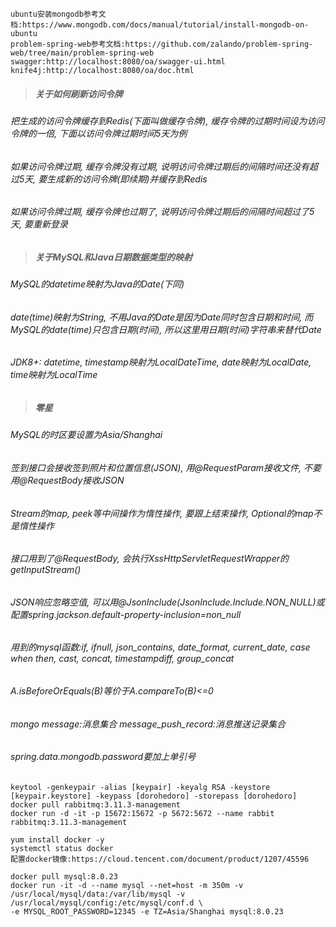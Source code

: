 `ubuntu安装mongodb参考文档:https://www.mongodb.com/docs/manual/tutorial/install-mongodb-on-ubuntu`  
`problem-spring-web参考文档:https://github.com/zalando/problem-spring-web/tree/main/problem-spring-web`  
`swagger:http://localhost:8080/oa/swagger-ui.html`  
`knife4j:http://localhost:8080/oa/doc.html`
> ##### 关于如何刷新访问令牌
###### 把生成的访问令牌缓存到Redis(下面叫做缓存令牌), 缓存令牌的过期时间设为访问令牌的一倍, 下面以访问令牌过期时间5天为例
###### 如果访问令牌过期, 缓存令牌没有过期, 说明访问令牌过期后的间隔时间还没有超过5天, 要生成新的访问令牌(即续期)并缓存到Redis
###### 如果访问令牌过期, 缓存令牌也过期了, 说明访问令牌过期后的间隔时间超过了5天, 要重新登录
> ##### 关于MySQL和Java日期数据类型的映射
###### MySQL的datetime映射为Java的Date(下同)
###### date(time)映射为String, 不用Java的Date是因为Date同时包含日期和时间, 而MySQL的date(time)只包含日期(时间), 所以这里用日期(时间)字符串来替代Date
###### JDK8+: datetime, timestamp映射为LocalDateTime, date映射为LocalDate, time映射为LocalTime
> ##### 零星
###### MySQL的时区要设置为Asia/Shanghai
###### 签到接口会接收签到照片和位置信息(JSON), 用@RequestParam接收文件, 不要用@RequestBody接收JSON
###### Stream的map, peek等中间操作为惰性操作, 要跟上结束操作, Optional的map不是惰性操作
###### 接口用到了@RequestBody, 会执行XssHttpServletRequestWrapper的getInputStream()
###### JSON响应忽略空值, 可以用@JsonInclude(JsonInclude.Include.NON_NULL)或配置spring.jackson.default-property-inclusion=non_null
###### 用到的mysql函数:if, ifnull, json_contains, date_format, current_date, case when then, cast, concat, timestampdiff, group_concat
###### A.isBeforeOrEquals(B)等价于A.compareTo(B)<=0
###### mongo message:消息集合 message_push_record:消息推送记录集合
###### spring.data.mongodb.password要加上单引号
`keytool -genkeypair -alias [keypair] -keyalg RSA -keystore [keypair.keystore] -keypass [dorohedoro] -storepass [dorohedoro]`  
`docker pull rabbitmq:3.11.3-management`  
`docker run -d -it -p 15672:15672 -p 5672:5672 --name rabbit rabbitmq:3.11.3-management`
```shell
yum install docker -y
systemctl status docker
配置docker镜像:https://cloud.tencent.com/document/product/1207/45596

docker pull mysql:8.0.23
docker run -it -d --name mysql --net=host -m 350m -v /usr/local/mysql/data:/var/lib/mysql -v /usr/local/mysql/config:/etc/mysql/conf.d \
-e MYSQL_ROOT_PASSWORD=12345 -e TZ=Asia/Shanghai mysql:8.0.23
```
